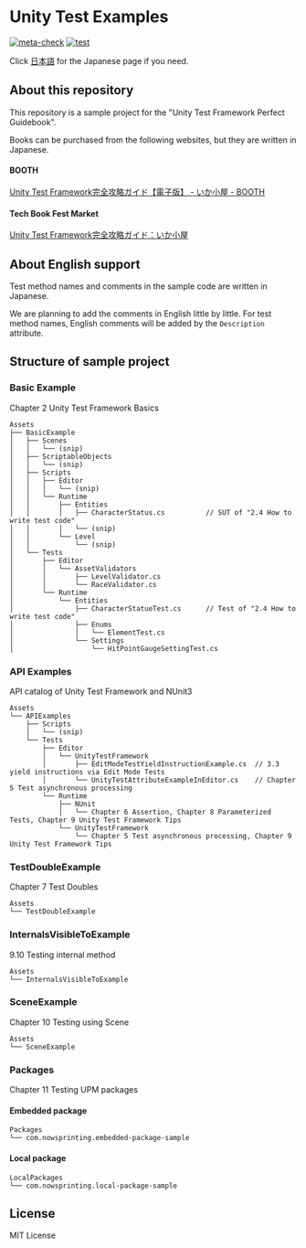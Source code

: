 # Unity Test Examples

[![meta-check](https://github.com/nowsprinting/UnityTestExamples/actions/workflows/metacheck.yml/badge.svg)](https://github.com/nowsprinting/UnityTestExamples/actions/workflows/metacheck.yml)
[![test](https://github.com/nowsprinting/UnityTestExamples/actions/workflows/test.yml/badge.svg)](https://github.com/nowsprinting/UnityTestExamples/actions/workflows/test.yml)

Click [日本語](./README.md) for the Japanese page if you need.



## About this repository

This repository is a sample project for the "Unity Test Framework Perfect Guidebook".

Books can be purchased from the following websites, but they are written in Japanese.

#### BOOTH
[Unity Test Framework完全攻略ガイド【電子版】 - いか小屋 - BOOTH](https://ikagoya.booth.pm/items/3139036)

#### Tech Book Fest Market
[Unity Test Framework完全攻略ガイド：いか小屋](https://techbookfest.org/product/5936401533108224)



## About English support

Test method names and comments in the sample code are written in Japanese. 

We are planning to add the comments in English little by little.
For test method names, English comments will be added by the `Description` attribute.



## Structure of sample project

### Basic Example

Chapter 2 Unity Test Framework Basics

```
Assets
├── BasicExample
│   ├── Scenes
│   │   └── (snip)
│   ├── ScriptableObjects
│   │   └── (snip)
│   ├── Scripts
│   │   ├── Editor
│   │   │   └── (snip)
│   │   └── Runtime
│   │       ├── Entities
│   │       │   ├── CharacterStatus.cs          // SUT of "2.4 How to write test code"
│   │       │   └── (snip)
│   │       └── Level
│   │           └── (snip)
│   └── Tests
│       ├── Editor
│       │   └── AssetValidators
│       │       ├── LevelValidator.cs
│       │       └── RaceValidator.cs
│       └── Runtime
│           └── Entities
│               ├── CharacterStatueTest.cs      // Test of "2.4 How to write test code"
│               ├── Enums
│               │   └── ElementTest.cs
│               └── Settings
│                   └── HitPointGaugeSettingTest.cs
```

### API Examples

API catalog of Unity Test Framework and NUnit3

```
Assets
└── APIExamples
    ├── Scripts
    │   └── (snip)
    └── Tests
        ├── Editor
        │   └── UnityTestFramework
        │       ├── EditModeTestYieldInstructionExample.cs  // 3.3 yield instructions via Edit Mode Tests
        │       └── UnityTestAttributeExampleInEditor.cs    // Chapter 5 Test asynchronous processing
        └── Runtime
            ├── NUnit
            │   └── Chapter 6 Assertion, Chapter 8 Parameterized Tests, Chapter 9 Unity Test Framework Tips
            └── UnityTestFramework
                └── Chapter 5 Test asynchronous processing, Chapter 9 Unity Test Framework Tips
```

### TestDoubleExample

Chapter 7 Test Doubles

```
Assets
└── TestDoubleExample
```

### InternalsVisibleToExample

9.10 Testing internal method

```
Assets
└── InternalsVisibleToExample
```

### SceneExample

Chapter 10 Testing using Scene

```
Assets
└── SceneExample
```

### Packages

Chapter 11 Testing UPM packages

#### Embedded package

```
Packages
└── com.nowsprinting.embedded-package-sample
```

#### Local package

```
LocalPackages
└── com.nowsprinting.local-package-sample
```



## License

MIT License
